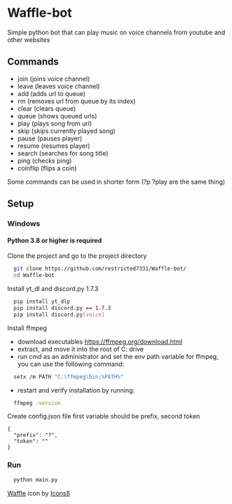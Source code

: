 # Waffle-bot

Simple python bot that can play music on voice channels from youtube and other websites

## Commands
  
- join        (joins voice channel)
- leave       (leaves voice channel)
- add <url>   (adds url to queue)
- rm <index>  (removes url from queue by its index)
- clear       (clears queue)
- queue       (shows queued urls)
- play <url>  (plays song from url)
- skip        (skips currently played song)
- pause       (pauses player)
- resume      (resumes player)
- search      (searches for song title)
- ping        (checks ping)
- coinflip    (flips a coin)

Some commands can be used in shorter form (?p ?play are the same thing)

## Setup
### Windows
#### Python 3.8 or higher is required

Clone the project and go to the project directory

```bash
  git clone https://github.com/restricted7331/Waffle-bot/
  cd Waffle-bot
```

Install yt_dl and discord.py 1.7.3

```bash
  pip install yt_dlp 
  pip install discord.py == 1.7.3
  pip install discord.py[voice]
```

Install ffmpeg

- download executables https://ffmpeg.org/download.html
- extract, and move it into the root of C: drive
- run cmd as an administrator and set the env path variable for ffmpeg, you can use the following command:
```bash
  setx /m PATH "C:\ffmpeg\bin;%PATH%"
```
- restart and verify installation by running:
```bash
  ffmpeg -version
```

Create config.json file first variable should be prefix, second token
```
{
  "prefix": "?",
  "token": ""
}
```

### Run

```bash
  python main.py
```

<a target="_blank" href="https://icons8.com/icon/xnXs0CGoBO17/waffle">Waffle</a> icon by <a target="_blank" href="https://icons8.com">Icons8</a>